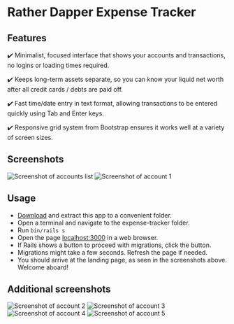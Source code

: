 # Rather Dapper Expense Tracker

## Features

✔️ Minimalist, focused interface that shows your accounts and transactions, no logins or loading times required.

✔️ Keeps long-term assets separate, so you can know your liquid net worth after all credit cards / debts are paid off.

✔️ Fast time/date entry in text format, allowing transactions to be entered quickly using Tab and Enter keys.

✔️ Responsive grid system from Bootstrap ensures it works well at a variety of screen sizes.

## Screenshots

![Screenshot of accounts list](https://github.com/nevadaperry/rather-dapper-expense-tracker/raw/main/screenshots/screenshot-accounts-list.png)
![Screenshot of account 1](https://github.com/nevadaperry/rather-dapper-expense-tracker/raw/main/screenshots/screenshot-account-1.png)

## Usage

* [Download](https://github.com/nevadaperry/expense-tracker/archive/refs/heads/main.zip) and extract this app to a convenient folder.
* Open a terminal and navigate to the expense-tracker folder.
* Run `bin/rails s`
* Open the page [localhost:3000](http://localhost:3000) in a web browser.
* If Rails shows a button to proceed with migrations, click the button.
* Migrations might take a few seconds. Refresh the page if needed.
* You should arrive at the landing page, as seen in the screenshots above. Welcome aboard!

## Additional screenshots

![Screenshot of account 2](https://github.com/nevadaperry/rather-dapper-expense-tracker/raw/main/screenshots/screenshot-account-2.png)
![Screenshot of account 3](https://github.com/nevadaperry/rather-dapper-expense-tracker/raw/main/screenshots/screenshot-account-3.png)
![Screenshot of account 4](https://github.com/nevadaperry/rather-dapper-expense-tracker/raw/main/screenshots/screenshot-account-4.png)
![Screenshot of account 5](https://github.com/nevadaperry/rather-dapper-expense-tracker/raw/main/screenshots/screenshot-account-5.png)
